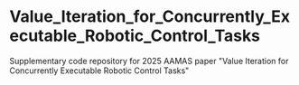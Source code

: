 # Value_Iteration_for_Concurrently_Executable_Robotic_Control_Tasks
Supplementary code repository for 2025 AAMAS paper "Value Iteration for Concurrently Executable Robotic Control Tasks"

